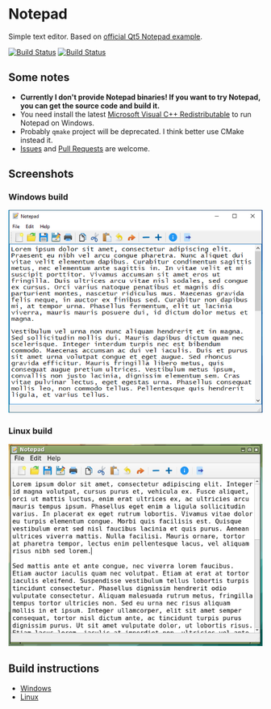 # Notepad

Simple text editor. Based on [official Qt5 Notepad example](https://code.qt.io/cgit/qt/qtbase.git/tree/examples/widgets/tutorials/notepad?h=5.14).

[![Build Status](https://github.com/zurg3/notepad/workflows/Windows/badge.svg?branch=master&event=push)](https://github.com/zurg3/notepad/actions)
[![Build Status](https://github.com/zurg3/notepad/workflows/Linux/badge.svg?branch=master&event=push)](https://github.com/zurg3/notepad/actions)

## Some notes
- **Currently I don't provide Notepad binaries! If you want to try Notepad, you can get the source code and build it.**
- You need install the latest [Microsoft Visual C++ Redistributable](https://support.microsoft.com/en-us/help/2977003) to run Notepad on Windows.
- Probably `qmake` project will be deprecated. I think better use CMake instead it.
- [Issues](https://github.com/zurg3/notepad/issues) and [Pull Requests](https://github.com/zurg3/notepad/pulls) are welcome.

## Screenshots
### Windows build
![Screenshot of Windows build](https://raw.githubusercontent.com/zurg3/notepad/master/docs/img/screenshot_windows.png)

### Linux build
![Screenshot of Linux build](https://raw.githubusercontent.com/zurg3/notepad/master/docs/img/screenshot_linux.png)

## Build instructions
- [Windows](https://github.com/zurg3/notepad/blob/master/docs/build-win.md)
- [Linux](https://github.com/zurg3/notepad/blob/master/docs/build-linux.md)
